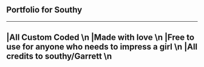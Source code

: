 ## Portfolio for Southy
-----------------------------------------------------------------------
 |All Custom Coded \n
 |Made with love \n
 |Free to use for anyone who needs to impress a girl \n
 |All credits to southy/Garrett \n
-----------------------------------------------------------------------
